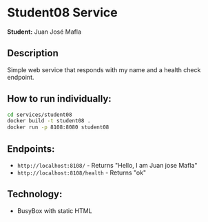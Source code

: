 # Student08 Service

**Student:** Juan José Mafla 

## Description

Simple web service that responds with my name and a health check endpoint.

## How to run individually:

```bash
cd services/student08
docker build -t student08 .
docker run -p 8108:8080 student08
```

## Endpoints:

- `http://localhost:8108/` - Returns "Hello, I am Juan jose Mafla"
- `http://localhost:8108/health` - Returns "ok"

## Technology:

- BusyBox with static HTML
